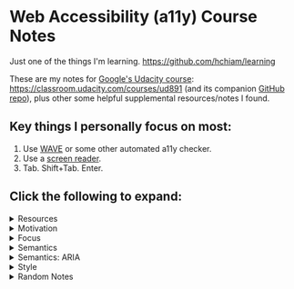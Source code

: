 # Web Accessibility (a11y) Course Notes

Just one of the things I'm learning. <https://github.com/hchiam/learning>

These are my notes for [Google's Udacity course](https://www.udacity.com/course/web-accessibility--ud891): <https://classroom.udacity.com/courses/ud891> (and its companion [GitHub repo](https://github.com/udacity/ud891)), plus other some helpful supplemental resources/notes I found.

## Key things I personally focus on most:

1. Use [WAVE](https://chrome.google.com/webstore/detail/wave-evaluation-tool/jbbplnpkjmmeebjpijfedlgcdilocofh) or some other automated a11y checker.
2. Use a [screen reader](https://www.youtube.com/watch?v=5R-6WvAihms&list=PLNYkxOF6rcICWx0C9LVWWVqvHlYJyqw7g&index=7).
3. Tab. Shift+Tab. Enter.

## Click the following to expand:

<details>
<summary>Resources</summary>

### Automated Testing

aXe Chrome Extension or Node module with 0 false positives:

- Quick setup for `axe-cli`: <https://github.com/hchiam/learning-axe-cli#learning-axe-cli>
- Fuller reference: <https://developers.google.com/web/fundamentals/accessibility/a11y-for-teams#automated_testing>

Integrate Lighthouse into your CI (e.g. GitHub Travis CI):

- <https://github.com/hchiam/learning-lighthouse-ci#learning-lighthouse-ci-from-scratch-quickstart>

### Web Accessibility VSCode Extension (live coded linter)

<https://marketplace.visualstudio.com/items?itemName=MaxvanderSchee.web-accessibility>

### WebAIM's WCAG 2 Checklist

<https://webaim.org/standards/wcag/checklist>

### Chrome Web Server

<https://chrome.google.com/webstore/detail/web-server-for-chrome/ofhbbkphhbklhfoeikjpcbhemlocgigb>

### NoCoffee (to Simulate Vision Deficiencies)

<https://chrome.google.com/webstore/detail/nocoffee/jjeeggmbnhckmgdhmgdckeigabjfbddl>

### High Contrast (check if content still visible)

<https://chrome.google.com/webstore/detail/high-contrast/djcfdncoelnlbldjfhinnjlhdjlikmph>

### ARIA design patterns and links to **_live examples_**

<https://www.w3.org/TR/wai-aria-practices-1.1/#aria_ex>

### VisBug

(Hover items to see contrast levels, or move items around like an artboard.)

<https://chrome.google.com/webstore/detail/visbug/cdockenadnadldjbbgcallicgledbeoc>

</details>

<details>
<summary>Motivation</summary>

Design for everyone. Making your website accessible helps everyone. Disability is more broad than what you might typically think of as disability: aging, temporary disability, and situational disability even for healthy individuals. Different devices and different situations (e.g. outdoors screen with low contrast). This goes beyond permanent disability and can affect everyone.

Aside: I found [an article on Medium.com that gives more examples](https://medium.com/swlh/why-web-accessibility-is-far-more-important-than-you-think-831d9bfdf9af) and [another one](https://medium.com/valtech-design/inclusive-design-dd4e03f82094).

You don't have to choose between a delightful website and checking some "accessibility checkbox".

Tip: Start with the most frequently-used pieces of UI.

A11y = make sure all of your users can use your content.

**Good a11y -> good UX.** _(Example: clearing out clutter in UI helps screen readers get to content, but also improves the UI for everyone in general. Good contrast helps for low-contrast projectors and outdoor displays.)_

</details>

<details>
<summary>Focus</summary>

- DOM order = tab order -> so: place in logical order in the DOM, and avoid CSS that positions elements visually in a different order
- `tabindex="-1"` = not in tab order but can be focused with focus() in js = great for modals (`document.querySelector('#modal').focus()`)
- `tabindex="0"` = added to tab order (and can also be focused with focus() in js = useful for custom elements (e.g. custom `div` dropdown)
- tabindex > 0 is **NOT** recommended. Instead, aim to [put elements in the logical sequence instead](https://developer.mozilla.org/en-US/docs/Web/HTML/Global_attributes/tabindex).
- typically do **NOT** have to use tabindex for non-interative elements like headers (screen readers can read them)
  - exception: [SPA](https://en.wikipedia.org/wiki/Single-page_application)-like interaction menu anchor clicks -> good case for `tabindex="-1"` and `focus()` on a header that "appears" on the page
- skip links help switch device users: hidden links to jump to page content (for an example, visit <https://github.com/> and hit tab)
  - example: `<a href="#main-content-id" class="skip-link">Skip to main content</a>` and `.skip-link { position: absolute; top: -40px; } .skip-link:focus { top: 0; }`
- Helpful easy test: tab through page and see if things make sense, e.g. the focus order and focused item is shown.
  - In your browser's Console: `document.activeElement` gives you currently-focused item.
- [Lighthouse](https://chrome.google.com/webstore/detail/lighthouse/blipmdconlkpinefehnmjammfjpmpbjk?hl=en) Chrome extension -> unselect all except Accessibility to get an audit of the current page.
- Keyboard traps are usually bad but can be temporarily good: while a modal is open, and then return focus to last element when modal is closed. `firstTabStop.focus()`, `lastTabStop.focus()`, `focusedElementBeforeModal.focus()`

  - ```js
    var focusableElementsString =
      'a[href], area[href], input:not([disabled]), select:not([disabled]), textarea:not([disabled]), button:not([disabled]), iframe, object, embed, [tabindex="0"], [contentediteable]';
    var focusableElements = modal.querySelectorAll(focusableElementsString);
    // convert NodeList to Array
    focusableElements = Array.prototype.slice.call(focusableElements);
    var firstTabStop = focusableElements[0];
    var lastTabStop = focusableElements[focusableElements.length - 1];
    ```

    - (And example usage of that ↑ is here: <https://classroom.udacity.com/courses/ud891/lessons/7962031279/concepts/79621414230923>)

</details>

<details>
<summary>Semantics</summary>

- You can address diverse assistive technologies <- by expressing semantics programmatically <- by understand affordances.
- Affordances are like common conventions that users are used to. At the very least, they minimize training time to get used to.
- To express semantics programmatically: (as per AIM WCAG checklist)
  - **role** (example: "combo box")
  - **label/name** (example: "preferred seat type")
  - **value** (example: "no preference")
  - **state** (example: "collapsed")
  - (These _are_ the affordances!)
- Accessibility tree <- DOM tree:
  - Pretty much the same, except visuals removed and items "linearized" (to fit one dimension of speech over time).
  - Much of the DOM has implicit semantic meaning. (Example: `button` instead of `div`)
- `alt="description of the image in its context to provide the same experience"`. Tricky example: header logo is also link to home. Instead of `"Home"`, just do `"<Page name as shown in logo image>"`.
- `alt=""` = good if a description would be redundant in the image's context, but we also don't want the screen reader to read out the file name either. Tricky example: magnifying glass next to search field that already gets read out as a searchbox.
- Include meaningful headers in your web page! They give users of screen readers an easy way to quickly navigate your page.
- Don't go overboard with screen-reader-only headers.
- Make link text usable for screen reader shortcut lists:
  - Bad: "Learn more." (About what? Unclear in a list of link texts.)
  - OK: "Learn more about responsive layouts."
  - Better: "Responsive Layouts" (Turn the title into a link.)
- Example semantic HTML elements: `main`, `header`, `footer`, `nav`, `section` (usually has a h1/h2/... header in it), `article`, and `aside`.
  - You can simplify CSS to refer to `header` instead of `.header`, while also making the HTML more semantic for assistive tech users.
- Meaningful headings and link text, and good page structure.
- Don't try to control the experience a screen reader would have, since that can confuse users. E.g.: the tool has ways work around odd names, like spelling them out.

</details>

<details>
<summary>Semantics: ARIA</summary>

- Built-in HTML Semantics Sometimes Isn't Enough
  - Dropdowns: currently no standard HTML element.
  - Another example: urgent user notification (`<div role="alert">Could not connect!</div>` -> `aria-live`)
- Example: `role="checkbox"` and then ALSO add `aria-checked="true"` or `aria-checked="false"` (ARIA HTML properties must be explicitly indicated. Good for custom elements.)
  - But you have to take care of a lot more.
  - Example: `this.el.setAttribute('role', 'checkbox');`
  - Example: `if (this.el.hasAttribute('checked')) { this.el.setAttribute('aria-checked', 'true'); }`
- Example: expandable tree: `role="tree"`, `role="group"`, `role="treeItem"`, `aria-expanded="true"`, `aria-expanded="false"`
- Example: `<button ... aria-label="Filter">`
- ARIA _only_ modifies the accessibility tree. It does not:
  - modify element appearance.
  - modify element behaviour.
  - add focusability.
  - add keyboard event handling.
- ARIA design patterns and links to **_live examples_**: <https://www.w3.org/TR/wai-aria-practices-1.1/#aria_ex>

- ```js
  // set ARIA role = radio group
  this.el.setAttribute("role", "radiogroup"); // role!!!

  var firstButton = true;
  for (var button of this.buttons) {
    if (firstButton) {
      button.tabIndex = "0";
      firstButton = false;
    } else {
      button.tabIndex = "-1";
    }

    // set ARIA role = radio
    button.setAttribute("role", "radio"); // role!!!
  }
  ```

- ```js
  RadioGroup.prototype.changeFocus = function () {
    // old button:
    this.focusedButton.tabIndex = -1; // tabindex!!!
    this.focusedButton.removeAttribute("checked");
    this.focusedButton.setAttribute("aria-checked", "false"); // ARIA!!!

    // new button:
    this.focusedButton = this.buttons[this.focusedIdx];
    this.focusedButton.focus();
    this.focusedButton.tabIndex = 0; // tabindex!!!
    this.focusedButton.setAttribute("checked", "");
    this.focusedButton.setAttribute("aria-checked", "true"); // ARIA!!!
  };
  ```

- `aria-label` example: name = "menu" (for screen-reader only):

  ```html
  <button aria-label="menu" class="hamburger-menu-icon"></button>
  ```

- `aria-label` example: name = "close", not "X" (for screen-reader only):

  ```html
  <button aria-label="close">X</button>
  ```

- `aria-labelledby` example: name/label = "Drink options" from another element (not whatever's in "..." below):

  ```html
  <span id="rg-label"> Drink options </span>
  <div role="radiogroup" aria-labelledby="rg-label">...</div>
  ```

  - This is an example of an ARIA relationship attribute (links 2 or more elements).

  - Notes: `aria-labelledby` can be put on any element, not just a `label` element, but it does not give you the nice label-clicking behaviour that `label` gives you. Also, you place `aria-labelledby="..."` on the element, which is opposite of putting `for="..."` on the `label`. `aria-labelledby` can take a list of elements to concatenate the name from (even from the element itself! and even from hidden elements!).

- In terms of precedence: `aria-labelledby` > `aria-label` > native `label`
- ARIA roles may be redundant in some cases: e.g.: `<input type="checkbox" role="checkbox">` or `<main role="main">`
  - but you might need this redundancy for wider browser support.

#### ARIA Relationship Attributes

- Example: `aria-labelledby="..."` = label/name (see earlier notes).
- `aria-owns="..."` = "treat ... as my **child** element" (even if separate in the DOM), like for submenus.
  - But why not just do so in DOM? Maybe for visual presentation or because of element reuse in different contexts.
  - `aria-owns` is a very common ARIA relationship attribute. Good to know!
- `aria-activedescendant="..."` = "present ... as the **apparent focused** element when I have page focus" (this is not actually moving the roving focus).
  - Example: typing in a textbox that has page focus, but while reading out an apparently-focused filtered option shown in a dropdown.
  - This basically can graft together different parts of the DOM onto this node in the Accessibility Tree.
- `aria-describedby="..."` = "use ... as my non-critical description" (NOT name/label) as extra info, like password requirements (vs. password characters typed). Even if that identified element is hidden from the DOM (just like aia-labelledby).
- `aria-posinset` and `aria-setsize` = "specify on this element its actual position in the set, and the actual number of items in its set", like when you don't know the size of the list when using lazy loading.

  - Example:

    ```html
    <div role="listbox">
      <!-- aria-posinset + aria-setsize on items not on container -->
      <!-- Use dynamic HTML techniques to let user explore up. -->
      <div role="option" aria-posinset="857" aria-setsize="1000">
        Item 857 shows up first, maybe due to lazy loading.
      </div>
      <div role="option" aria-posinset="858" aria-setsize="1000">
        Item 858 shows up last, maybe due to lazy loading.
      </div>
      <!-- Use dynamic HTML techniques to let user explore down. -->
    </div>
    ```

#### Hiding/Showing Only for Accessibility Tree (AT)

- Hide element for everyone:
  - Native explicit hiding: `visibility: hidden;`, `display:none`, or attribute `hidden`.
- Show label only in AT:
  - Make far off screen, e.g. `position: absolute; left: -10000px;`
  - Or: `aria-label="Some text that only screen-readers can access."`
  - Or: `aria-labelledby="some-hidden-element"`
  - Or: `aria-describedby="some-hidden-element-for-extra-info"`
- Hide element only in AT:
  - `aria-hidden="true"` (hides from AT all its descendants, except elements referred to by `aria-labelledby` or `aria-describedby`, which makes sense based on earlier notes).

#### Alerting the User

- Instead of waiting for user to get to the element in the DOM.
- `aria-live="..."`: `off` (default/fallback), `polite`, `assertive`.
  - "polite" = when you're done whatever you're doing. (waits)
  - "assertive" = you need to know this right now! (interrupts)
- **Troubleshooting tips when `aria-live` isn't speaking:**
  - Test on different platforms, since they can react differently.
  - Try including `aria-live` attributes in initial page load.
  - Try triggering style change on the element: hidden -> visible.
  - Try changing the content of the element to trigger speaking.
  - Try appending new element with `aria-live`.
- `aria-atomic` = say the whole contents each time.
- `aria-relevant` = say the changes of specified type(s):
  - `="text"` = when text changed.
  - `="additions"` = when element added.
  - `="removals"` = when element removed.
  - `="all"` = `="additions removals text"` = basically any change triggers (re-)announcing.
  - default/fallback is `="additions text"` (added elements or text changes trigger (re-)announcing).
- `aria-busy="true"` = ignore changes to element despite having `aria-live="polite"` for example.
  - Example (1/2): until everything's loaded, set this: `<div aria-live="polite" aria-busy="true">`.
  - Example (2/2): when ready, set this: `<div aria-live="polite" aria-busy="false">`.
  - Note: `="false"` by default, i.e. do not ignore by default. Makes sense.

</details>

<details>
<summary>Style</summary>

#### Overview

- Styles for focus.
- Styles for ARIA states.
- Responsive UIs (flexible device/zoom views).
- Colour choices/contrast.

#### Focus Styling

- Sometimes the focus ring is hard to see or doesn't look good.
- Give alternate indication instead of only clearing outline.

- ```css
  :focus {
    /* BAD */
    outline: 0;
  }
  ```

- ```css
  :focus {
    /* good */
    outline: 1px dotted #fff;
  }
  ```

- ```css
  :focus {
    /* better */
    outline: 0; /* browsers handle outline inconsistently */
    box-shadow: 0 0 8px 3px rgba(255, 255, 255, 0.8); /* consistent across browsers */
    text-decoration: underline; /* visual indicator that doesn't rely on colour */
  }
  ```

- ```css
  /* to improve style around radio options,
   * make the focus ring on radio buttons
   * only wrap around the radio icon */
  .radio:focus {
    outline: 0;
  }

  .radio:focus::before {
    box-shadow: 0 0 1px 2px #5b9dd9;
  }
  ```

- If you implement custom elements, you might get focus rings where you don't want them, so to differentiate between mouse clicks and keyboard tags, you might need to find a shim here: <https://github.com/alice/modality>
  - Right now, something like Firefox's `:-moz-focusring` is not implemented on all browsers.

#### ARIA States Styling

- You can clean up the selectors while also having a way to verify you're correctly updating ARIA states. So instead of this:

  ```css
  .toggle.pressed,
  .toggle[aria-pressed="true"] {
    ...;
  }
  ```

  you replace it with just this:

  ```css
  .toggle[aria-pressed="true"] {
    ...;
  }
  ```

#### Responsive UIs Styling (flexible device/zoom views)

- Include this in page `head`: `<meta name="viewport" content="width=device-width, initial-scale=1">`
  - (Stray observation: Easily generated with `!` snippet using Emmet in VSCode.)
- Favour relative units over `px`:
  - `%`, `em`, or `rem` respond to zoom and responsively move other items down the page.
  - `em` and `rem` are better than `px` for text since some browsers can zoom just the text on a page via user settings.
- Button size: **48dp minimum mobile touch target size** = 48 x 48 pixel area ~ 9 mm ~ finger pad.
  - You can achieve that with padding.
- Button margin: **32dp margin around touch target** (horizontally and vertically)

#### Colour Contrast

- For users with 20/40 vision, commonly ages 80+:
  - **4.5:1 minimum contrast** in text and images of text.
  - **3:1 minimum contrast** in large text > 14 point bold.
- For users with low vision impairments or colour vision deficiencies:
  - **7:1 minimum contrast** in text and images of text.
  - **4.5:1 minimum contrast**in large text > 14 point bold.
- Use the Chrome extension [Lighthouse](https://chrome.google.com/webstore/detail/lighthouse/blipmdconlkpinefehnmjammfjpmpbjk?hl=en) or Chrome Dev Tools > Audits > Accessibility > Run audits. (Note: right now both only work on http/https pages, not local html files.)
- 100s of millions, about 1 in 20 people have a colour vision deficiency, only expected to increase with aging populations.
  - -> Convey info with more than only colour differences! "Don't rely on colour alone."
- Use [NoCoffee](https://chrome.google.com/webstore/detail/nocoffee/jjeeggmbnhckmgdhmgdckeigabjfbddl?hl=en-US) Chrome extension to test your UI with different kinds of simulated vision impairments.
- Use [High Contrast](https://chrome.google.com/webstore/detail/high-contrast/djcfdncoelnlbldjfhinnjlhdjlikmph?hl=en) Chrome extension to test your content still shows up for users who have high contrast settings set up.

</details>

<details>
<summary>Random Notes</summary>

- https://developer.mozilla.org/en-US/docs/Tools/Web_Console/The_command_line_interpreter#Helper_commands

  - In web dev console: `$('h1')` = `document.querySelector('h1')` (looks like jQuery!)
  - In web dev console: `$$('h1,h2,h3')` = `document.querySelectorAll('h1,h2,h3')` but returns an array instead of a NodeList. (Cool!)

- https://github.com/hchiam/toronto-js-workshop-a11y

- https://github.com/zeitspace/web-accessibility-session

  - Ontario: AODA: company > 50:
    - -> 2014: must have WCAG 2.0 Level A
    - -> 2021: must have WCAG 2.0 Level AA
  - WCAG **_"quick ref"_**: <https://www.w3.org/WAI/WCAG21/quickref>
  - practice/research later:
    - Perceivable:
      - -> web video add text: <https://www.w3schools.com/tags/tag_track.asp>
    - Operable:
      - -> skip links
    - Understandable
      - -> "Read more" link with screenreader-only audible extra "Read more about (...)"
    - Robust
      - -> research lighthouse compatibility IE checks
    - Write down: Don't just sketch! Sketch _semantic_ blocks! At the start!
    - Try out a11y-friendly drag and drop.

- https://github.com/hchiam/learning-extra-a11y-stuff (with example/demo)

- flying focus ring: https://github.com/hchiam/flying-focus

- keyboard focus trap: https://github.com/hchiam/keyboard-focus-trap

- map mouse positions to sounds (sonification): https://github.com/hchiam/_2dnote

- draw without a touchpad/stylus: https://github.com/hchiam/draw-with-mouse-and-spacebar

- how to phrase links to avoid the unhelpful "click here": https://www.smashingmagazine.com/2012/06/links-should-never-say-click-here

</details>
